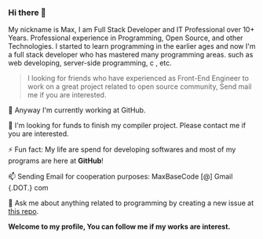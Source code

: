 ### Hi there 👋

My nickname is Max, I am Full Stack Developer and IT Professional over 10+ Years. Professional experience in Programming, Open Source, and other Technologies. I started to learn programming in the earlier ages and now I'm a full stack developer who has mastered many programming areas. such as web developing, server-side programming, c , etc.


> I looking for friends who have experienced as Front-End Engineer to work on a great project related to open source community, Send mail me if you are interested.

 🔭 Anyway I'm currently working at GitHub.

 👯 I'm looking for funds to finish my compiler project. Please contact me if you are interested.

 ⚡ Fun fact: My life are spend for developing softwares and most of my programs are here at **GitHub**!
  
 📫 Sending Email for cooperation purposes: MaxBaseCode [@] Gmail {.DOT.} com
 
 💬 Ask me about anything related to programming by creating a new issue at [this repo](https://github.com/BaseMax/BaseMax/issues/new?assignees=&labels=question&template=custom.md&title=Question%3A+%5BYour-Title%5D).

**Welcome to my profile, You can follow me if my works are interest.**

<!--
You found a secret! BaseMax/BaseMax is a ✨special ✨ repository that you can use to add a README.md to your GitHub profile. Make sure it’s public and initialize it with a README to get started.

New BaseMax/BaseMax is now a special repository: its README.md will appear on your profile! Send feedback. 

**BaseMax/basemax** is a ✨ _special_ ✨ repository because its `README.md` (this file) appears on your GitHub profile.
Here are some ideas to get you started:
- 🔭 I’m currently working on ...
- 🌱 I’m currently learning ...
- 👯 I’m looking to collaborate on ...
- 🤔 I’m looking for help with ...
- 💬 Ask me about ...
- 📫 How to reach me: ...
- 😄 Pronouns: ...
- ⚡ Fun fact: ...
-->
